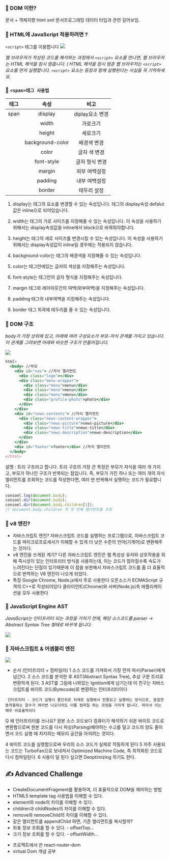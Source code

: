 ### 📖 DOM 이란?
문서 + 객체지향
html xml 문서프로그래밍
데이터 타입과 관련 깊어보임.
### 📖 HTML에 JavaScript 적용하려면 ?

`<script>` 태그를 이용합니다
![](https://velog.velcdn.com/images/ww3ysq/post/6fe7acb6-ba74-41d5-b714-e96e42fb42b7/image.png)

_웹 브라우저가 작성된 코드를 해석하는 과정에서 `<script>` 요소를 만나면, 웹 브라우저는 HTML 해석을 잠시 멈춥니다. ( HTML 해석을 잠시 멈춘 웹 브라우저는 `<script>` 요소를 먼저 실행합니다. `<script>` 요소는 등장과 함께 실행된다는 사실을 꼭 기억하세요._

### 📖 `<span>태그 사용법`

| 태그 |       속성       |      비고       |
| :--: | :--------------: | :-------------: |
| span |     display      | diplay요소 변경 |
|      |      width       |    가로크기     |
|      |      height      |    세로크기     |
|      | background-color |   배경색 변경   |
|      |      color       |  글자 색 변경   |
|      |    font-style    | 글자 형식 변경  |
|      |      margin      |  외부 여백설정  |
|      |     padding      |  내부 여백설정  |
|      |      border      |   테두리 설정   |

1. display는 <span>태그의 요소를 변경할 수 있는 속성입니다. <span>태그의 display속성 defalut값은 inline으로 되어있습니다.

2. width는 <span>태그의 가로 사이즈를 지정해줄 수 있는 속성입니다. 이 속성을 사용하기 위해서는 display속성값을 inline에서 block으로 바꿔줘야합니다.

3. height는 <span>태그의 세로 사이즈를 변경시킬 수 있는 속성입니다. 이 속성을 사용하기 위해서는 display속성값이 inline일 경우에는 적용되지 않습니다.

4. background-color는 <span>태그의 배경색을 지정해줄 수 있는 속성입니다.

5. color는 <span>태그안에있는 글자의 색상을 지정해주는 속성입니다.

6. font-style는 <span>태그안의 글자 형식을 지정해주는 속성입니다.

7. margin <span>태그와 레이아웃간의 여백(외부여백)을 지정해주는 속성입니다.

8. padding <span>태그의 내부여백을 지정해주는 속성입니다.

9. border <span>태그 외곽에 테두리를 줄 수 있는 속성입니다.

### 📖 DOM 구조

_body가 가장 상위에 있고, 아래에 여러 구성요소가 부모-자식 관계를 가지고 있습니다. 이 관계를 그려보면 아래와 비슷한 구조가 만들어집니다._

![](https://velog.velcdn.com/images/ww3ysq/post/a1a7b299-f020-4095-aae1-5f41bb81114c/image.png)

```jsx
html>
  <body> //부모
    <div id="nav"> //자식 엘리먼트
      <div class="logo"></div>
      <div class="menu-wrapper">
        <div class="menu">menu</div>
        <div class="menu">menu</div>
        <div class="menu">menu</div>
        <div class="profile-photo">photo</div>
      </div>
    </div>
    <div id="news-contents"> //자식 엘리먼트
      <div class="news-content-wrapper">
        <div class="news-picture">news-picture</div>
        <div class="news-title">news-title</div>
        <div class="news-description">news-description</div>
      </div>
    </div>
    <div id="footer">footer</div> //자식 엘리먼트
  </body>
</html>

```

설명 :
트리 구조라고 합니다. 트리 구조의 가장 큰 특징은 부모가 자식을 여러 개 가지고, 부모가 하나인 구조가 반복되는 점입니다. 즉, 부모가 가진 하나 또는 여러 개의 자식 엘리먼트를 조회하는 코드를 작성한다면, 여러 번 반복해서 실행하는 코드가 필요합니다.

```jsx
consoel.log(document.body);
consoel.dir(document.body);
consoel.dir(document.body.children[1]);
// document.body.children 의 첫 번째 엘리먼트를 조회
```

### 📖 v8 엔진?

- 자바스크립트 엔진?
  자바스크립트 코드를 실행하는 프로그램으로, 자바스크립트 코드를 마이크로프로세서가 이해할 수 있게 더 낮은 수준의 언어(기계어)로 변환해주는 것이다.
- v8 엔진을 쓰게된 계기?
  다른 자바스크립트 엔진은 웹 특성상 유저와 상호작용을 위해 즉시성이 있는 인터프리터 방식을 사용하는데, 이는 코드가 많아질수록 속도가 느려진다는 단점이 있기때문에 이 점을 보완해서 자바스크립트 코드를 좀 더 효율적으로 번역하는 V8 엔진이 나오게 되었다.
- 특징
  Google Chrome, Node.js에서 주로 사용한다
  오픈소스가 ECMAScript 규격의 C++로 작성되어있다
  클라이언트(Chrome)와 서버(Node.js)측 애플리케이션을 모두 사용한다

### 📖 JavaScript Engine AST

_JavaScript는 인터프리터 되는 과정을 거치기 전에, 해당 소스코드를 parser -> Abstract Syntax Tree 형태로 바꾸게 됩니다._

![](https://velog.velcdn.com/images/ww3ysq/post/e5c7d77a-ca5d-49d7-a8a3-85c1935a8830/image.png)

### 📖 자바스크립트 & 어셈블리 엔진

![](https://velog.velcdn.com/images/ww3ysq/post/d97d3845-ddfb-41e6-89f8-593c6cd61841/image.png)

- 순서 (인터프리터 + 컴파일러)
  1 소스 코드를 가져와서 가장 먼저 파서(Parser)에게 넘긴다.
  2 소스 코드를 분석한 후 AST(Abstract Syntax Tree), 추상 구문 트리로 변환하게 된다.
  3 AST를 그림에 나와있는 Ignition에게 넘기는데 이 친구는 자바스크립트를 바이트 코드(Bytecode)로 변환하는 인터프리터이다

` 인터프리터 - 코드가 실행시 줄단위로 차례로 실행해서 한줄읽고 실행하는 방식으로, 동일한 동작을하는 함수가 여러번 나오더라도 이를 컴파일 하는 과정을 거치게 됩니다. 따라서 이는 매우 비효율적이다`

Q 왜 인터프리터를 쓰나요?
원본 소스 코드보다 컴퓨터가 해석하기 쉬운 바이트 코드로 변환함으로써 원본 코드를 다시 파싱(Parsing)해야하는 수고를 덜고 코드의 양도 줄이면서 코드 실행 때 차지하는 메모리 공간을 아끼려는 것이다.

4 바이트 코드를 실행함으로써 우리의 소스 코드가 실제로 작동하게 된다
5 자주 사용되는 코드는 TurboFan으로 보내져서 Optimized Machine Code, 즉 최적화된 코드로 다시 컴파일된다.
6 사용이 덜 된다 싶으면 Deoptimizing 하기도 한다.

## ✍ Advanced Challenge

- CreateDocumentFragment를 활용하여, 더 효율적으로 DOM을 제어하는 방법
- HTML5 template tag 사용법을 이해할 수 있다.
- element와 node의 차이를 이해할 수 있다.
- children과 childNodes의 차이를 이해할 수 있다.
- remove와 removeChild의 차이를 이해할 수 있다.
- 같은 엘리먼트를 appendChild 하면, 기존 엘리먼트를 복사할까?
- 좌표 정보 조회를 할 수 있다. - offsetTop...
- 크기 정보 조회를 할 수 있다. - offsetWidth...

* 프로젝트에서 쓴 react-router-dom
* virtual Dom 개념 공부
